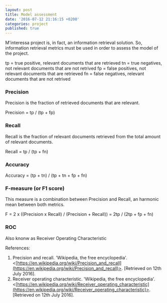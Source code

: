 ```yaml
---
layout: post
title: Model assessment
date: '2016-07-12 21:16:15 +0200'
categories: project
published: true
---
```

M'interessa project is, in fact, an information retrieval solution. So, information retrieval metrics must be used in order to assess the model of the project.

tp = true positive, relevant documents that are retrieved
tn = true negatives, not relevant documents that are not retrived
fp = false positives, not relevant documents that are retrieved
fn = false negatives, relevant documents that are not retrived

### Precision

Precision is the fraction of retrieved documents that are relevant.

Precision = tp / (tp + fp)

### Recall

Recall is the fraction of relevant documents retrieved from the total amount of relevant documents.

Recall = tp / (tp + fn)

### Accuracy

Accuracy = (tp + tn) / (tp + tn + fp + fn)

### F-measure (or F1 score)

This measure is a combination between Precision and Recall, an harmonic mean between both metrics.

F = 2 x ((Precision x Recall) / (Precision + Recall)) = 2tp / (2tp + fp + fn)

### ROC

Also knonw as Receiver Operating Characteristic

References:

1. Precision and recall. 'Wikipedia, the free encyclopedia'. <[https://en.wikipedia.org/wiki/Precision_and_recall](https://en.wikipedia.org/wiki/Precision_and_recall)>. [Retrieved on 12th July 2016].
2. Receiver operating characteristic. 'Wikipedia, the free encyclopedia'. <[https://en.wikipedia.org/wiki/Receiver_operating_characteristic](https://en.wikipedia.org/wiki/Receiver_operating_characteristic)>. [Retrieved on 12th July 2016].
